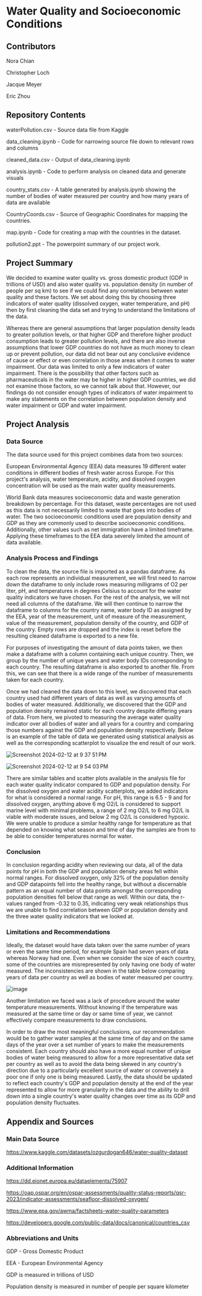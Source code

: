 # Water Quality and Socioeconomic Conditions

## Contributors
Nora Chian

Christopher Loch

Jacque Meyer

Eric Zhou

## Repository Contents

waterPollution.csv - Source data file from Kaggle

data_cleaning.ipynb - Code for narrowing source file down to relevant rows and columns

cleaned_data.csv - Output of data_cleaning.ipynb

analysis.ipynb - Code to perform analysis on cleaned data and generate visuals

country_stats.csv - A table generated by analysis.ipynb showing the number of bodies of water measured per country and how many years of data are available

CountryCoords.csv - Source of Geographic Coordinates for mapping the countries.

map.ipynb - Code for creating a map with the countries in the dataset.

pollution2.ppt - The powerpoint summary of our project work.

## Project Summary
We decided to examine water quality vs. gross domestic product (GDP in trillions of USD) and also water quality vs. population density (in number of people per sq km) to see if we could find any correlations between water quality and these factors. We set about doing this by choosing three indicators of water quality (dissolved oxygen, water temperature, and pH) then by first cleaning the data set and trying to understand the limitations of the data.  

Whereas there are general assumptions that larger population density leads to greater pollution levels, or that higher GDP and therefore higher product consumption leads to greater pollution levels, and there are also inverse assumptions that lower GDP countries do not have as much money to clean up or prevent pollution, our data did not bear out any conclusive evidence of cause or effect or even correlation in those areas when it comes to water impairment. Our data was limited to only a few indicators of water impairment. There is the possibility that other factors such as pharmaceuticals in the water may be higher in higher GDP countries, we did not examine those factors, so we cannot talk about that. However, our findings do not consider enough types of indicators of water impairment to make any statements on the correlation between population density and water impairment or GDP and water impairment. 

## Project Analysis
### Data Source
The data source used for this project combines data from two sources:

European Environmental Agency (EEA) data measures 19 different water conditions in different bodies of fresh water across Europe. For this project's analysis, water temperature, acidity, and dissolved oxygen concentration will be used as the main water quality measurements.

World Bank data measures socioeconomic data and waste generation breakdown by percentage. For this dataset, waste percentages are not used as this data is not necessarily limited to waste that goes into bodies of water. The two socioeconomic conditions used are population density and GDP as they are commonly used to describe socioeconomic conditions. Additionally, other values such as net immigration have a limited timeframe. Applying these timeframes to the EEA data severely limited the amount of data available.

### Analysis Process and Findings
To clean the data, the source file is imported as a pandas dataframe. As each row represents an individual measurement, we will first need to narrow down the dataframe to only include rows measuring milligrams of O2 per liter, pH, and temperatures in degrees Celsius to account for the water quality indicators we have chosen. For the rest of the analysis, we will not need all columns of the dataframe. We will then continue to narrow the dataframe to columns for the country name, water body ID as assigned by the EEA, year of the measurement, unit of measure of the measurement, value of the measurement, population density of the country, and GDP of the country. Empty rows are dropped and the index is reset before the resulting cleaned dataframe is exported to a new file. 

For purposes of investigating the amount of data points taken, we then make a dataframe with a column containing each unique country. Then, we group by the number of unique years and water body IDs corresponding to each country. The resulting dataframe is also exported to another file. From this, we can see that there is a wide range of the number of measurements taken for each country. 

Once we had cleaned the data down to this level, we discovered that each country used had different years of data as well as varying amounts of bodies of water measured. Additionally, we discovered that the GDP and population density remained static for each country despite differing years of data. From here, we pivoted to measuring the average water quality indicator over all bodies of water and all years for a country and comparing those numbers against the GDP and population density respectively. Below is an example of the table of data we generated using statistical analysis as well as the corresponding scatterplot to visualize the end result of our work.

![Screenshot 2024-02-12 at 9 37 51 PM](https://github.com/zhou0366/UMN_BootCamp_Project1_Group2/assets/153045237/dd1b352d-826c-4d3b-a29c-58cb154780cb)

![Screenshot 2024-02-12 at 9 54 03 PM](https://github.com/zhou0366/UMN_BootCamp_Project1_Group2/assets/153045237/dfeda7bf-247c-435b-bc83-1ad225c30224)

There are similar tables and scatter plots available in the analysis file for each water quality indicator compared to GDP and population density. For the dissolved oxygen and water acidity scatterplots, we added indicators for what is considered a normal range. For pH, this range is 6.5 - 9 and for dissolved oxygen, anything above 6 mg O2/L is considered to support marine level with minimal problems, a range of 2 mg O2/L to 6 mg O2/L is viable with moderate issues, and below 2 mg O2/L is considered hypoxic. We were unable to produce a similar healthy range for temperature as that depended on knowing what season and time of day the samples are from to be able to consider temperatures normal for water.

### Conclusion
In conclusion regarding acidity when reviewing our data, all of the data points for pH in both the GDP and population density areas fell within normal ranges. For dissolved oxygen, only 32% of the population density and GDP datapoints fell into the healthy range, but without a discernable pattern as an equal number of data points amongst the corresponding population densities fell below that range as well. Within our data, the r-values ranged from -0.32 to 0.35, indicating very weak relationships thus we are unable to find correlation between GDP or population density and the three water quality indicators that we looked at.

### Limitations and Recommendations
Ideally, the dataset would have data taken over the same number of years or even the same time period, for example Spain had seven years of data whereas Norway had one. Even when we consider the size of each country, some of the countries are misrepresented by only having one body of water measured. The inconsistencies are shown in the table below comparing years of data per country as well as bodies of water measured per country.

![image](https://github.com/zhou0366/UMN_BootCamp_Project1_Group2/assets/22827830/6393d2d7-c64a-499e-aaf8-1f8ed6557033)

Another limitation we faced was a lack of procedure around the water temperature measurements. Without knowing if the temperature was measured at the same time or day or same time of year, we cannot effectively compare measurements to draw conclusions.

In order to draw the most meaningful conclusions, our recommendation would be to gather water samples at the same time of day and on the same days of the year over a set number of years to make the measurements consistent. Each country should also have a more equal number of unique bodies of water being measured to allow for a more representative data set per country as well as to avoid the data being skewed in any country's direction due to a particularly excellent source of water or conversely a poor one if only one is being measured. Lastly, the data should be updated to reflect each country's GDP and population density at the end of the year represented to allow for more granularity in the data and the ability to drill down into a single country's water quality changes over time as its GDP and population density fluctuates.

## Appendix and Sources

### Main Data Source
https://www.kaggle.com/datasets/ozgurdogan646/water-quality-dataset

### Additional Information
https://dd.eionet.europa.eu/dataelements/75907

https://oap.ospar.org/en/ospar-assessments/quality-status-reports/qsr-2023/indicator-assessments/seafloor-dissolved-oxygen/

https://www.epa.gov/awma/factsheets-water-quality-parameters

https://developers.google.com/public-data/docs/canonical/countries_csv

### Abbreviations and Units
GDP - Gross Domestic Product

EEA - European Environmental Agency


GDP is measured in trillions of USD

Population density is measured in number of people per square kilometer
